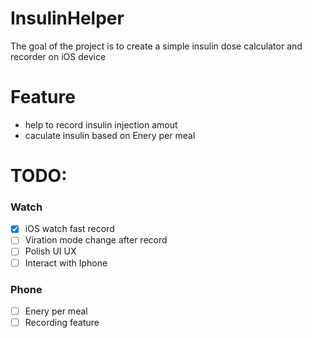 # InsulinHelper
The goal of the project is to create a simple insulin dose calculator and recorder on iOS device

# Feature

- help to record insulin injection amout
- caculate insulin based on Enery per meal

# TODO:
### Watch
- [x] iOS watch fast record
- [ ] Viration mode change after record
- [ ] Polish UI UX
- [ ] Interact with Iphone
### Phone
- [ ] Enery per meal
- [ ] Recording feature

